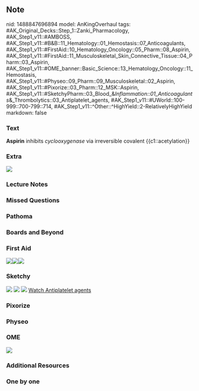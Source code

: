 ## Note
nid: 1488847696894
model: AnKingOverhaul
tags: #AK_Original_Decks::Step_1::Zanki_Pharmacology, #AK_Step1_v11::#AMBOSS, #AK_Step1_v11::#B&B::11_Hematology::01_Hemostasis::07_Anticoagulants, #AK_Step1_v11::#FirstAid::10_Hematology_Oncology::05_Pharm::08_Aspirin, #AK_Step1_v11::#FirstAid::11_Musculoskeletal_Skin_Connective_Tissue::04_Pharm::03_Aspirin, #AK_Step1_v11::#OME_banner::Basic_Science::13_Hematology_Oncology::11_Hemostasis, #AK_Step1_v11::#Physeo::09_Pharm::09_Musculoskeletal::02_Aspirin, #AK_Step1_v11::#Pixorize::03_Pharm::12_MSK::Aspirin, #AK_Step1_v11::#SketchyPharm::03_Blood_&_Inflammation::01_Anticoagulants_&_Thrombolytics::03_Antiplatelet_agents, #AK_Step1_v11::#UWorld::100-999::700-799::714, #AK_Step1_v11::^Other::^HighYield::2-RelativelyHighYield
markdown: false

### Text
<div>
  <b>Aspirin</b> inhibits <i>cyclooxygenase</i> via irreversible
  covalent {{c1::acetylation}}
</div>

### Extra
<img src="Screen%20Shot%202017-03-06%20at%206.45.13%20PM.png">

### Lecture Notes


### Missed Questions


### Pathoma


### Boards and Beyond


### First Aid
<img src="paste-38255273705475.jpg"><img src=
"paste-362512419651587.jpg"><img src="paste-372133146394627.jpg">

### Sketchy
<img src="paste-15633680957443.jpg"> <img src=
"Screen%20Shot%202019-09-23%20at%209.07.36%20AM.png"> <img src=
"Screen%20Shot%202019-09-23%20at%209.08.10%20AM.png"> <a href=
"https://dashboard.sketchy.com/study/medical/courses/medical-pharmacology/units/medical-pharmacology-blood-inflammation/videos/medical-pharmacology-blood-and-inflammation-anticoagulants-and-thrombolytics-antiplatelet-agents?utm_source=anki&utm_medium=partnership&utm_campaign=february_update&utm_content=medical">
Watch Antiplatelet agents</a>

### Pixorize


### Physeo


### OME
<div class="ome-widget">
  <a href=
  "https://onlinemeded.org/spa/heme-onc/hemostasis/acquire?ref=anki">
  <img src="_OME_AnkiFlashcards_Lesson_2.png"></a>
</div>

### Additional Resources


### One by one

